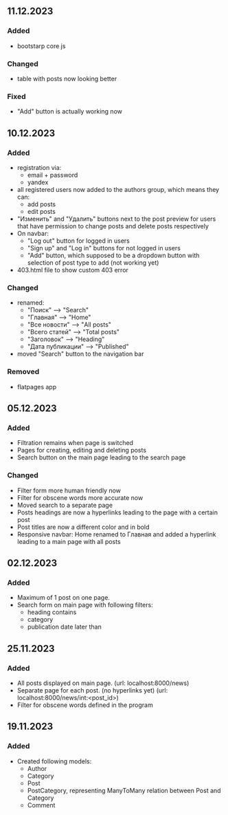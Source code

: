 ## 11.12.2023  
  
### Added  
  
- bootstarp core js  
  
### Changed  
  
- table with posts now looking better  
  
### Fixed  
  
- "Add" button is actually working now  
  
## 10.12.2023  
  
### Added  
  
- registration via:  
  - email + password  
  - yandex  
- all registered users now added to the authors group, which means they can:  
  - add posts  
  - edit posts  
- "Изменить" and "Удалить" buttons next to the post preview for users that have permission to change posts and delete posts respectively  
- On navbar:  
  - "Log out" button for logged in users  
  - "Sign up" and "Log in" buttons for not logged in users  
  - "Add" button, which supposed to be a dropdown button with selection of post type to add (not working yet)  
- 403.html file to show custom 403 error  
  
### Changed  
  
- renamed:  
  - "Поиск" --> "Search"  
  - "Главная" --> "Home"  
  - "Все новости" --> "All posts"  
  - "Всего статей" --> "Total posts"  
  - "Заголовок" --> "Heading"  
  - "Дата публикации" --> "Published"  
- moved "Search" button to the navigation bar 
  
### Removed  
  
- flatpages app
  
## 05.12.2023  

### Added  

- Filtration remains when page is switched  
- Pages for creating, editing and deleting posts  
- Search button on the main page leading to the search page  
  
### Changed  
  
- Filter form more human friendly now  
- Filter for obscene words more accurate now  
- Moved search to a separate page  
- Posts headings are now a hyperlinks leading to the page with a certain post  
- Post titles are now a different color and in bold  
- Responsive navbar: Home renamed to Главная and added a hyperlink leading to a main page with all posts  
  
## 02.12.2023  
  
### Added  
  
- Maximum of 1 post on one page.  
- Search form on main page with following filters:  
  * heading contains  
  * category  
  * publication date later than  
  
## 25.11.2023  
  
### Added  
  
- All posts displayed on main page. (url: localhost:8000/news)  
- Separate page for each post. (no hyperlinks yet) (url: localhost:8000/news/int:<post_id>)  
- Filter for obscene words defined in the program  
  
## 19.11.2023  
  
### Added  
  
- Created following models:  
  * Author  
  * Category  
  * Post  
  * PostCategory, representing ManyToMany relation between Post and Category  
  * Comment  
